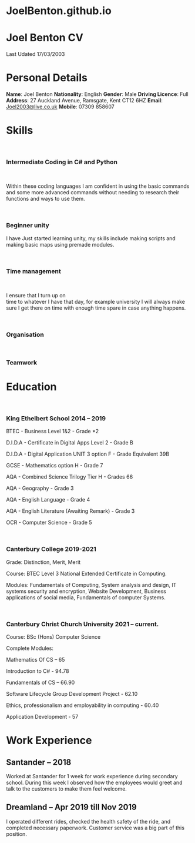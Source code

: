 # JoelBenton.github.io

<div>
    <h1>Joel Benton CV</h1>
    <p>Last Udated 17/03/2003</p>
</div>

<div>
  <h1>Personal Details</h1>
  <b>Name</b>: Joel Benton
  <b>Nationality</b>: English
  <b>Gender</b>: Male
  <b>Driving Licence</b>: Full
  <b>Address</b>: 27 Auckland Avenue, Ramsgate, Kent CT12 6HZ
  <b>Email</b>: <a href="mailto:Joel2003@live.co.uk">Joel2003@live.co.uk</a>
  <b>Mobile</b>: 07309 858607
</div>
    
<div>
    <h1>Skills</h1><br>
    <h3>Intermediate Coding in C# and Python</h3><br>
    <p>Within these coding languages I am confident in using the basic commands and some more advanced commands without needing to research their functions and ways to use them.</p><br>
    <h3>Beginner unity</h3>
    <p>I have Just started learning unity, my skills include making scripts and making basic maps using premade modules.</p><br>
    <h3>Time management</h3><br>
    <p>I ensure that I turn up on <br>time to whatever I have that day, for example university I will always make sure I get there on time with enough time spare in case anything happens.</p><br>
    <h3>Organisation</h3><br>
    <h3>Teamwork</h3>
</div>


<div>
    <h1>Education</h1><br>
    <h3>King Ethelbert School 2014 – 2019</h3>
    <p>BTEC      - Business Level 1&2 - Grade *2</p>			
    <p>D.I.D.A   - Certificate in Digital Apps Level 2 - Grade B</p>		           
    <p>D.I.D.A   - Digital Application UNIT 3 option F - Grade Equivalent 39B</p>
    <p>GCSE      - Mathematics option H - Grade 7</p>	
    <p>AQA       - Combined Science Trilogy Tier H - Grades 66</p>			
    <p>AQA       - Geography - Grade 3</p>					
    <p>AQA       - English Language - Grade 4</p>			
    <p>AQA       - English Literature (Awaiting Remark) - Grade 3</p>
    <p>OCR       - Computer Science - Grade 5</p>
    <br>
    <h3>Canterbury College 2019-2021</h3>
    <p>Grade: Distinction, Merit, Merit</p>
    <p>Course: BTEC Level 3 National Extended Certificate in Computing.</p>
    <p>Modules: Fundamentals of Computing, System analysis and design, IT systems security and encryption, Website Development, Business applications of social media,      Fundamentals of computer Systems.</p>
    <br>
    <h3>Canterbury Christ Church University 2021 – current.</h3>
    <p>Course: BSc (Hons) Computer Science</p>
    <p>Complete Modules:</p> 
    <p>Mathematics Of CS – 65</p>
    <p>Introduction to C# - 94.78</p>
    <p>Fundamentals of CS – 66.90</p>
    <p>Software Lifecycle Group Development Project - 62.10</p>
    <p>Ethics, professionalism and employability in computing - 60.40</p>
    <p>Application Development  - 57</p>
    
</div>

# Work Experience

## Santander – 2018
Worked at Santander for 1 week for work experience during secondary school. During this week I observed how the employees would greet and talk to the customers to make them feel welcome.

## Dreamland – Apr 2019 till Nov 2019
I operated different rides, checked the health safety of the ride, and completed necessary paperwork. Customer service was a big part of this position.
